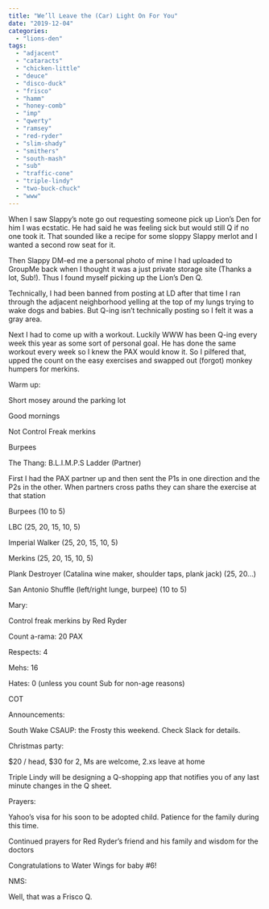 ```yaml
---
title: "We’ll Leave the (Car) Light On For You"
date: "2019-12-04"
categories: 
  - "lions-den"
tags: 
  - "adjacent"
  - "cataracts"
  - "chicken-little"
  - "deuce"
  - "disco-duck"
  - "frisco"
  - "hamm"
  - "honey-comb"
  - "imp"
  - "qwerty"
  - "ramsey"
  - "red-ryder"
  - "slim-shady"
  - "smithers"
  - "south-mash"
  - "sub"
  - "traffic-cone"
  - "triple-lindy"
  - "two-buck-chuck"
  - "www"
---
```


When I saw Slappy’s note go out requesting someone pick up Lion’s Den for him I was ecstatic. He had said he was feeling sick but would still Q if no one took it. That sounded like a recipe for some sloppy Slappy merlot and I wanted a second row seat for it.

Then Slappy DM-ed me a personal photo of mine I had uploaded to GroupMe back when I thought it was a just private storage site (Thanks a lot, Sub!). Thus I found myself picking up the Lion’s Den Q.

Technically, I had been banned from posting at LD after that time I ran through the adjacent neighborhood yelling at the top of my lungs trying to wake dogs and babies. But Q-ing isn’t technically posting so I felt it was a gray area.

Next I had to come up with a workout. Luckily WWW has been Q-ing every week this year as some sort of personal goal. He has done the same workout every week so I knew the PAX would know it. So I pilfered that, upped the count on the easy exercises and swapped out (forgot) monkey humpers for merkins.

Warm up:

Short mosey around the parking lot

Good mornings

Not Control Freak merkins

Burpees

The Thang: B.L.I.M.P.S Ladder (Partner)

First I had the PAX partner up and then sent the P1s in one direction and the P2s in the other. When partners cross paths they can share the exercise at that station

Burpees (10 to 5)

LBC (25, 20, 15, 10, 5)

Imperial Walker (25, 20, 15, 10, 5)

Merkins (25, 20, 15, 10, 5)

Plank Destroyer (Catalina wine maker, shoulder taps, plank jack) (25, 20...)

San Antonio Shuffle (left/right lunge, burpee) (10 to 5)

Mary:

Control freak merkins by Red Ryder

Count a-rama: 20 PAX

Respects: 4

Mehs: 16

Hates: 0 (unless you count Sub for non-age reasons)

COT

Announcements:

South Wake CSAUP: the Frosty this weekend. Check Slack for details.

Christmas party:

$20 / head, $30 for 2, Ms are welcome, 2.xs leave at home

Triple Lindy will be designing a Q-shopping app that notifies you of any last minute changes in the Q sheet.

Prayers:

Yahoo’s visa for his soon to be adopted child. Patience for the family during this time.

Continued prayers for Red Ryder’s friend and his family and wisdom for the doctors

Congratulations to Water Wings for baby #6!

NMS:

Well, that was a Frisco Q.
